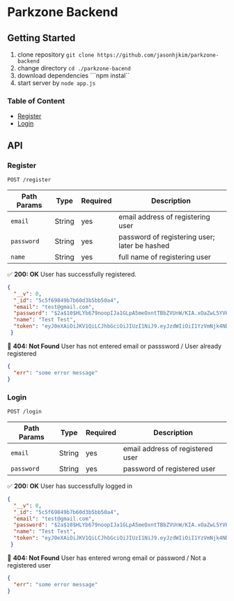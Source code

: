 # Parkzone Backend

## Getting Started
1. clone repository ```git clone https://github.com/jasonhjkim/parkzone-backend```
2. change directory ```cd ./parkzone-bacend```
3. download dependencies ```npm instal``
4. start server by ```node app.js```

### Table of Content
- [Register](#Register)
- [Login](#Login)

## API

### Register

```POST /register```

| Path Params  | Type | Required | Description |
| ------------- | ------------- | ------------- | ------------- |
| `email`  | String | yes | email address of registering user  |
| `password`  | String | yes | password of registering user; later be hashed  |
| `name` | String | yes | full name of registering user  |

:white_check_mark: **200: OK**
User has successfully registered.
```json
{
  "__v": 0,
  "_id": "5c5f69849b7b60d3b5bb50a4",
  "email": "test@gmail.com",
  "password": "$2a$10$HLYb679noopIJa1GLpA5meOxntTBbZVUnW/KIA.xOaZwL5YVH8zpi",
  "name": "Test Test",
  "token": "eyJ0eXAiOiJKV1QiLCJhbGciOiJIUzI1NiJ9.eyJzdWIiOiI1YzVmNjk4NDliN2I2MGQzYjViYjUwYTQiLCJpYXQiOjE1NDk3NTc2Njk5NjV9.ko4oJ_3rrqNcMD90Kyy_ZiAZo4ROkCLPveEUeuOjK60"
 }
```
:red_circle: **404: Not Found**
User has not entered email or passsword / User already registered
```json
{
  "err": "some error message"
}
```
### Login

```POST /login```

| Path Params  | Type | Required | Description |
| ------------- | ------------- | ------------- | ------------- |
| `email`  | String | yes | email address of registered user |
| `password`  | String | yes | password of registered user |

:white_check_mark: **200: OK**
User has successfully logged in
```json
{
  "__v": 0,
  "_id": "5c5f69849b7b60d3b5bb50a4",
  "email": "test@gmail.com",
  "password": "$2a$10$HLYb679noopIJa1GLpA5meOxntTBbZVUnW/KIA.xOaZwL5YVH8zpi",
  "name": "Test Test",
  "token": "eyJ0eXAiOiJKV1QiLCJhbGciOiJIUzI1NiJ9.eyJzdWIiOiI1YzVmNjk4NDliN2I2MGQzYjViYjUwYTQiLCJpYXQiOjE1NDk3NTc2Njk5NjV9.ko4oJ_3rrqNcMD90Kyy_ZiAZo4ROkCLPveEUeuOjK60"
 }
```
:red_circle: **404: Not Found**
User has entered wrong email or password / Not a registered user
```json
{
  "err": "some error message"
}
```
